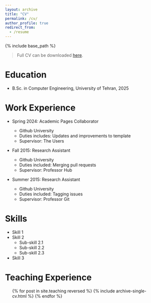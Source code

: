 ```yaml
---
layout: archive
title: "CV"
permalink: /cv/
author_profile: true
redirect_from:
  - /resume
---
```


{% include base_path %}

> Full CV can be downloaded [here](/files/CV.pdf).

Education
======

* B.Sc. in Computer Engineering, University of Tehran, 2025

Work Experience
======

* Spring 2024: Academic Pages Collaborator
  * Github University
  * Duties includes: Updates and improvements to template
  * Supervisor: The Users

* Fall 2015: Research Assistant
  * Github University
  * Duties included: Merging pull requests
  * Supervisor: Professor Hub

* Summer 2015: Research Assistant
  * Github University
  * Duties included: Tagging issues
  * Supervisor: Professor Git

Skills
======
* Skill 1
* Skill 2
  * Sub-skill 2.1
  * Sub-skill 2.2
  * Sub-skill 2.3
* Skill 3

<!-- Publications
======
  <ul>{% for post in site.publications reversed %}
    {% include archive-single-cv.html %}
  {% endfor %}</ul>

Talks
======
  <ul>{% for post in site.talks reversed %}
    {% include archive-single-talk-cv.html  %}
  {% endfor %}</ul> -->

Teaching Experience
======
  <ul>{% for post in site.teaching reversed %}
    {% include archive-single-cv.html %}
  {% endfor %}</ul>
